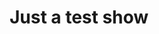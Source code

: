 ---
title: 'Just a test show'
location: 'St. Paul, MN'
datetime: 2015-12-01
tickets: 'http://ticketfly.com'
facebook: ''
twitter: ''
---